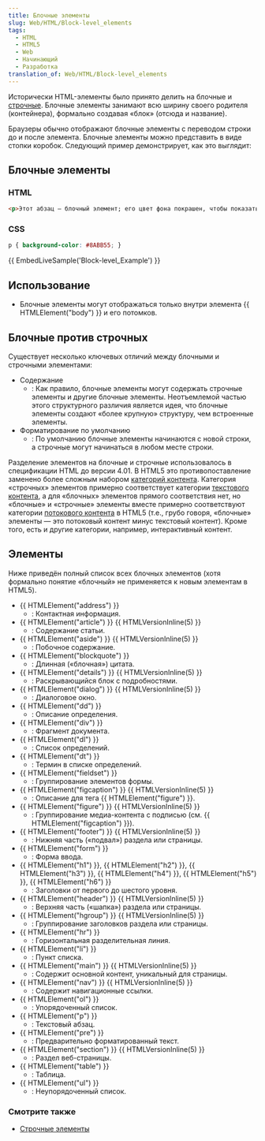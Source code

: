 ```yaml
---
title: Блочные элементы
slug: Web/HTML/Block-level_elements
tags:
  - HTML
  - HTML5
  - Web
  - Начинающий
  - Разработка
translation_of: Web/HTML/Block-level_elements
---
```


Исторически HTML-элементы было принято делить на блочные и [строчные](/ru/docs/Web/HTML/Строчные_Элементы). Блочные элементы занимают всю ширину своего родителя (контейнера), формально создавая «блок» (отсюда и название).

Браузеры обычно отображают блочные элементы с переводом строки до и после элемента. Блочные элементы можно представить в виде стопки коробок. Следующий пример демонстрирует, как это выглядит:

## Блочные элементы

### HTML

```html
<p>Этот абзац — блочный элемент; его цвет фона покрашен, чтобы показать родительский элемент абзаца.</p>
```

### CSS

```css
p { background-color: #8ABB55; }
```

{{ EmbedLiveSample('Block-level_Example') }}

## Использование

- Блочные элементы могут отображаться только внутри элемента {{ HTMLElement("body") }} и его потомков.

## Блочные против строчных

Существует несколько ключевых отличий между блочными и строчными элементами:

- Содержание
  - : Как правило, блочные элементы могут содержать строчные элементы и другие блочные элементы. Неотъемлемой частью этого структурного различия является идея, что блочные элементы создают «более крупную» структуру, чем встроенные элементы.
- Форматирование по умолчанию
  - : По умолчанию блочные элементы начинаются с новой строки, а строчные могут начинаться в любом месте строки.

Разделение элементов на блочные и строчные использовалось в спецификации HTML до версии 4.01. В HTML5 это противопоставление заменено более сложным набором [категорий контента](/ru/docs/Web/Guide/HTML/Content_categories). Категория «строчных» элементов примерно соответствует категории [текстового контента](/ru/docs/Web/Guide/HTML/Content_categories#Phrasing_content), а для «блочных» элементов прямого соответствия нет, но «блочные» и «строчные» элементы вместе примерно соответствуют категории [потокового контента](/ru/docs/Web/Guide/HTML/Content_categories#Основной_поток) в HTML5 (т.е., грубо говоря, «блочные» элементы — это потоковый контент минус текстовый контент). Кроме того, есть и другие категории, например, интерактивный контент.

## Элементы

Ниже приведён полный список всех блочных элементов (хотя формально понятие «блочный» не применяется к новым элементам в HTML5).

- {{ HTMLElement("address") }}
  - : Контактная информация.
- {{ HTMLElement("article") }} {{ HTMLVersionInline(5) }}
  - : Содержание статьи.
- {{ HTMLElement("aside") }} {{ HTMLVersionInline(5) }}
  - : Побочное содержание.
- {{ HTMLElement("blockquote") }}
  - : Длинная («блочная») цитата.
- {{ HTMLElement("details") }} {{ HTMLVersionInline(5) }}
  - : Раскрывающийся блок с подробностями.
- {{ HTMLElement("dialog") }} {{ HTMLVersionInline(5) }}
  - : Диалоговое окно.
- {{ HTMLElement("dd") }}
  - : Описание определения.
- {{ HTMLElement("div") }}
  - : Фрагмент документа.
- {{ HTMLElement("dl") }}
  - : Список определений.
- {{ HTMLElement("dt") }}
  - : Термин в списке определений.
- {{ HTMLElement("fieldset") }}
  - : Группирование элементов формы.
- {{ HTMLElement("figcaption") }} {{ HTMLVersionInline(5) }}
  - : Описание для тега {{ HTMLElement("figure") }}.
- {{ HTMLElement("figure") }} {{ HTMLVersionInline(5) }}
  - : Группирование медиа-контента с подписью (см. {{ HTMLElement("figcaption") }}).
- {{ HTMLElement("footer") }} {{ HTMLVersionInline(5) }}
  - : Нижняя часть («подвал») раздела или страницы.
- {{ HTMLElement("form") }}
  - : Форма ввода.
- {{ HTMLElement("h1") }}, {{ HTMLElement("h2") }}, {{ HTMLElement("h3") }}, {{ HTMLElement("h4") }}, {{ HTMLElement("h5") }}, {{ HTMLElement("h6") }}
  - : Заголовки от первого до шестого уровня.
- {{ HTMLElement("header") }} {{ HTMLVersionInline(5) }}
  - : Верхняя часть («шапка») раздела или страницы.
- {{ HTMLElement("hgroup") }} {{ HTMLVersionInline(5) }}
  - : Группирование заголовков раздела или страницы.
- {{ HTMLElement("hr") }}
  - : Горизонтальная разделительная линия.
- {{ HTMLElement("li") }}
  - : Пункт списка.
- {{ HTMLElement("main") }} {{ HTMLVersionInline(5) }}
  - : Содержит основной контент, уникальный для страницы.
- {{ HTMLElement("nav") }} {{ HTMLVersionInline(5) }}
  - : Содержит навигационные ссылки.
- {{ HTMLElement("ol") }}
  - : Упорядоченный список.
- {{ HTMLElement("p") }}
  - : Текстовый абзац.
- {{ HTMLElement("pre") }}
  - : Предварительно форматированный текст.
- {{ HTMLElement("section") }} {{ HTMLVersionInline(5) }}
  - : Раздел веб-страницы.
- {{ HTMLElement("table") }}
  - : Таблица.
- {{ HTMLElement("ul") }}
  - : Неупорядоченный список.

### Смотрите также

- [Строчные элементы](/ru/docs/Web/HTML/Строчные_Элементы)

